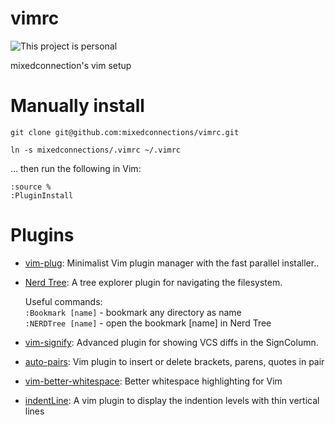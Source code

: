 # vimrc

![This project is personal](https://img.shields.io/badge/status-personal-important.svg)

mixedconnection's vim setup

# Manually install
    git clone git@github.com:mixedconnections/vimrc.git

    ln -s mixedconnections/.vimrc ~/.vimrc

… then run the following in Vim:

    :source %
    :PluginInstall
    
# Plugins

* [vim-plug](https://github.com/junegunn/vim-plug): Minimalist Vim plugin manager with the fast parallel installer..

* [Nerd Tree](http://www.vim.org/scripts/script.php?script_id=1658): A tree explorer plugin for navigating the filesystem.

  Useful commands:   
    `:Bookmark [name]` - bookmark any directory as name   
    `:NERDTree [name]` - open the bookmark [name] in Nerd Tree   

* [vim-signify](https://github.com/mhinz/vim-signify): Advanced plugin for showing VCS diffs in the SignColumn.

* [auto-pairs](https://github.com/jiangmiao/auto-pairs): Vim plugin to insert or delete brackets, parens, quotes in pair 

* [vim-better-whitespace](https://github.com/ntpeters/vim-better-whitespace): Better whitespace highlighting for Vim

* [indentLine](https://github.com/Yggdroot/indentLine): A vim plugin to display the indention levels with thin vertical lines
